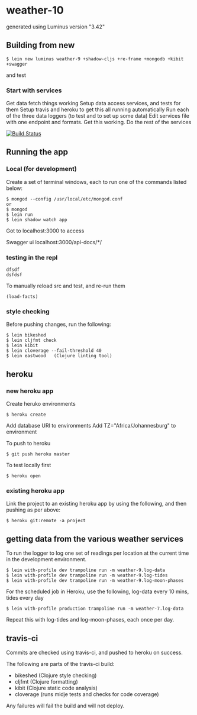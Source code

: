 # weather-10

generated using Luminus version "3.42"

## Building from new

```
$ lein new luminus weather-9 +shadow-cljs +re-frame +mongodb +kibit +swagger
```

and test

### Start with services

Get data fetch things working
Setup data access services, and tests for them
Setup travis and heroku to get this all running automatically
Run each of the three data loggers (to test and to set up some data)
Edit services file with one endpoint and formats. Get this working.
Do the rest of the services




[![Build Status](https://travis-ci.org/mike-hewitson/weather-10.svg?branch=master)](https://travis-ci.org/mike-hewitson/weather-10)

## Running the app

### Local (for development)

Create a set of terminal windows, each to run one of the commands listed below:

```
$ mongod --config /usr/local/etc/mongod.conf
or
$ mongod
$ lein run
$ lein shadow watch app

```

Got to localhost:3000 to access

Swagger ui localhost:3000/api-docs/*/

### testing in the repl

```
dfsdf
dsfdsf
```

To manually reload src and test, and re-run them
```
(load-facts)
```

### style checking

Before pushing changes, run the following:
```
$ lein bikeshed
$ lein cljfmt check
$ lein kibit
$ lein cloverage --fail-threshold 40
$ lein eastwood   (Clojure linting tool)
```

## heroku

### new heroku app

Create heruko environments

```
$ heroku create
```

Add database URI to environments
Add TZ="Africa/Johannesburg" to environment

To push to heroku

```
$ git push heroku master
```

To test locally first

```
$ heroku open
```
### existing heroku app

Link the project to an existing heroku app by using the following, and then pushing as per above:

```
$ heroku git:remote -a project
```

## getting data from the various weather services

To run the logger to log one set of readings per location at the current time in the development environment.

```
$ lein with-profile dev trampoline run -m weather-9.log-data
$ lein with-profile dev trampoline run -m weather-9.log-tides
$ lein with-profile dev trampoline run -m weather-9.log-moon-phases
```

For the scheduled job in Heroku, use the following, log-data every 10 mins, tides every day
```
$ lein with-profile production trampoline run -m weather-7.log-data
```

Repeat this with log-tides and log-moon-phases, each once per day.

## travis-ci

Commits are checked using travis-ci, and pushed to heroku on success.

The following are parts of the travis-ci build:
- bikeshed (Clojure style checking)
- cljfmt (Clojure formatting)
- kibit (Clojure static code analysis)
- cloverage (runs midje tests and checks for code coverage)

Any failures will fail the build and will not deploy.
